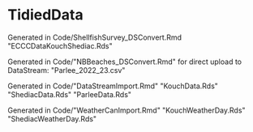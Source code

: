 # TidiedData

Generated in Code/ShellfishSurvey_DSConvert.Rmd
  "ECCCDataKouchShediac.Rds"

Generated in Code/"NBBeaches_DSConvert.Rmd" for direct upload to DataStream:
  "Parlee_2022_23.csv"

Generated in Code/"DataStreamImport.Rmd"
  "KouchData.Rds"
  "ShediacData.Rds"
  "ParleeData.Rds"

Generated in Code/"WeatherCanImport.Rmd"
  "KouchWeatherDay.Rds"
  "ShediacWeatherDay.Rds"
